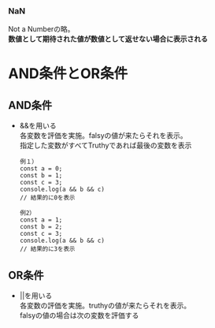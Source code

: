### NaN
Not a Numberの略。  
**数値として期待された値が数値として返せない場合に表示される**

# AND条件とOR条件

## AND条件
- &&を用いる  
  各変数を評価を実施。falsyの値が来たらそれを表示。  
  指定した変数がすべてTruthyであれば最後の変数を表示

      例１）
      const a = 0;
      const b = 1;
      const c = 3;
      console.log(a && b && c)
      // 結果的に0を表示
      
      例2）
      const a = 1;
      const b = 2;
      const c = 3;
      console.log(a && b && c)
      // 結果的に3を表示

## OR条件
- ||を用いる  
  各変数の評価を実施。truthyの値が来たらそれを表示。  
  falsyの値の場合は次の変数を評価する
